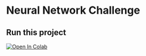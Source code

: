 # Neural Network Challenge

## Run this project

[![Open In Colab](https://colab.research.google.com/assets/colab-badge.svg)](https://colab.research.google.com/github/d3rp3tt3/neural-network-challenge-2/blob/main/attrition.ipynb)
